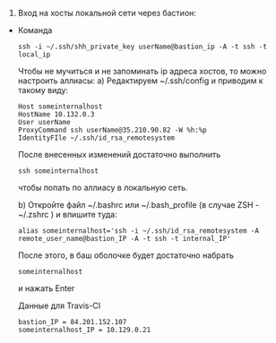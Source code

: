 1. Вход на хосты локальной сети через бастион:
-   Команда
    ```
    ssh -i ~/.ssh/shh_private_key userName@bastion_ip -A -t ssh -t local_ip
    ```
    Чтобы не мучиться и не запоминать ip адреса  хостов, то можно настроить аллиасы:
    a) Редактируем  ~/.ssh/config и приводим к такому виду:
    ```
    Host someinternalhost
    HostName 10.132.0.3
    User userName
    ProxyCommand ssh userName@35.210.90.82 -W %h:%p
    IdentityFIle ~/.ssh/id_rsa_remotesystem
    ```
    После внесенных изменений достаточно выполнить
    ```
    ssh someinternalhost
    ```
    чтобы попать по аллиасу в локальную сеть.

    b) Откройте файл ~/.bashrc или ~/.bash_profile (в случае ZSH - ~/.zshrc )  и впишите туда:
    ```
    alias someinternalhost='ssh -i ~/.ssh/id_rsa_remotesystem -A remote_user_name@bastion_IP -A -t ssh -t internal_IP'
    ```
    После этого, в баш оболочке будет достаточно набрать
    ```
    someinternalhost
    ```
    и нажать  Enter

    Данные для  Travis-CI
    ```
    bastion_IP = 84.201.152.107
    someinternalhost_IP = 10.129.0.21
    ```
